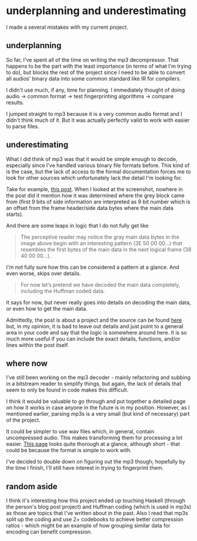 # underplanning and underestimating

I made a several mistakes with my current project.

## underplanning

So far, I've spent all of the time on writing the mp3 decompressor. That happens
to be the part with the least importance (in terms of what I'm trying to do), but
blocks the rest of the project since I need to be able to convert all audios' binary
data into some common standard like IR for compilers.

I didn't use much, if any, time for planning. I immediately thought of doing
audio -> common format -> test fingerprinting algorithms -> compare results.

I jumped straight to mp3 because it is a very common audio format and I didn't think
much of it. But it was actually perfectly valid to work with easier to parse files.

## underestimating

What I did think of mp3 was that it would be simple enough to decode, especially
since I've handled various binary file formats before. This kind of is the case,
but the lack of access to the formal documentation forces me to look for other sources
which unfortunately lack the detail I'm looking for.

Take for example, [this post](http://blog.bjrn.se/2008/10/lets-build-mp3-decoder.html).
When I looked at the screenshot, nowhere in the post did it mention how it was determined
where the grey block came from (first 9 bits of side information are interpreted
as 9 bit number which is an offset from the frame header/side data bytes where the
main data starts).

And there are some leaps in logic that I do not fully get like

> The perceptive reader may notice the gray main data bytes in the image above
> begin with an interesting pattern (3E 50 00 00…) that resembles the first bytes
> of the main data in the next logical frame (38 40 00 00…).

I'm not fully sure how this can be considered a pattern at a glance. And even worse,
skips over details.

> For now let’s pretend we have decoded the main data completely, including the
> Huffman coded data.

It says for now, but never really goes into details on decoding the main data, or
even how to get the main data.

Admittedly, the post is about a project and the source can be found [here](http://hackage.haskell.org/package/mp3decoder-0.0.1/src/)
but, in my opinion, it is bad to leave out details and just point to a general
area in your code and say that the logic is somewhere around here. It is so much
more useful if you can include the exact details, functions, and/or lines within
the post itself.

## where now

I've still been working on the mp3 decoder - mainly refactoring and subbing in a
bitstream reader to simplify things, but again, the lack of details that seem to
only be found in code makes this difficult.

I think it would be valuable to go through and put together a detailed page on how
it works in case anyone in the future is in my position. However, as I mentioned
earlier, parsing mp3s is a very small (but kind of necessary) part of the project.

It could be simpler to use wav files which, in general, contain uncompressed audio.
This makes transforming them for processing a lot easier. [This page](http://soundfile.sapp.org/doc/WaveFormat/)
looks quite thorough at a glance, although short - that could be because the format
is simple to work with.

I've decided to double down on figuring out the mp3 though; hopefully by the time
I finish, I'll still have interest in trying to fingerprint them.

## random aside

I think it's interesting how this project ended up touching Haskell (through the
person's blog post project) and Huffman coding (which is used in mp3s) as those are
topics that I've written about in the past. Also I read that mp3s split up the coding
and use 2+ codebooks to achieve better compression ratios - which might be an example
of how grouping similar data for encoding can benefit compression.

